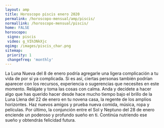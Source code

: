 ```yaml
---
layout: amp
title: Horoscopo piscis enero 2020 
permalink: /horoscopo-mensual/amp/piscis/
normallink: /horoscopo-mensual/piscis/
home: FALSE
horoscopo:
 signo: piscis
 video: g_VIh3NkXjc
ogimg: /images/piscis_char.png
sitemap:
 priority: 1
 changefreq: 'monthly'
---
```



La Luna Nueva del 8 de enero podría agregarle una ligera complicación a tu vida de por sí ya complicada. Si es así, ciertas personas también podrían aparecer con los recursos, experiencia o sugerencias que necesites en este momento. Relájate y toma las cosas con calma. Anda y decídete a hacer algo que has querido hacer desde hace mucho tiempo bajo el brillo de la Luna Llena del 22 de enero en tu novena casa, la regente de los amplios horizontes. Haz nuevos amigos y prueba nueva comida, música, ropa y películas. Por último, la conjunción entre el Sol y Neptuno del 28 de enero enciende un poderoso y profundo sueño en ti. Continúa nutriendo ese sueño y obtendrás felicidad futura.